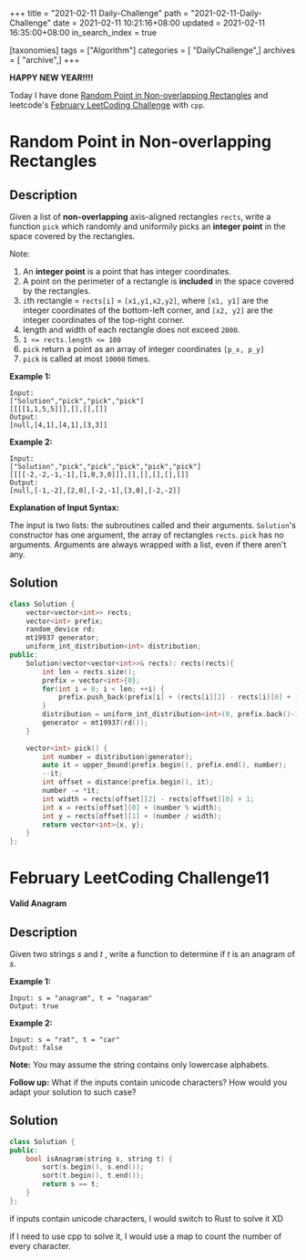 +++
title = "2021-02-11 Daily-Challenge"
path = "2021-02-11-Daily-Challenge"
date = 2021-02-11 10:21:16+08:00
updated = 2021-02-11 16:35:00+08:00
in_search_index = true

[taxonomies]
tags = ["Algorithm"]
categories = [ "DailyChallenge",]
archives = [ "archive",]
+++

**HAPPY NEW YEAR!!!!**

Today I have done [Random Point in Non-overlapping Rectangles](https://leetcode.com/problems/random-point-in-non-overlapping-rectangles/) and leetcode's [February LeetCoding Challenge](https://leetcode.com/explore/featured/card/february-leetcoding-challenge-2021/585/week-2-february-8th-february-14th/3636/) with `cpp`.

<!-- more -->

# Random Point in Non-overlapping Rectangles

## Description

Given a list of **non-overlapping** axis-aligned rectangles `rects`, write a function `pick` which randomly and uniformily picks an **integer point** in the space covered by the rectangles.

Note:

1. An **integer point** is a point that has integer coordinates. 
2. A point on the perimeter of a rectangle is **included** in the space covered by the rectangles. 
3. `i`th rectangle = `rects[i]` = `[x1,y1,x2,y2]`, where `[x1, y1]` are the integer coordinates of the bottom-left corner, and `[x2, y2]` are the integer coordinates of the top-right corner.
4. length and width of each rectangle does not exceed `2000`.
5. `1 <= rects.length <= 100`
6. `pick` return a point as an array of integer coordinates `[p_x, p_y]`
7. `pick` is called at most `10000` times.

**Example 1:**

```
Input: 
["Solution","pick","pick","pick"]
[[[[1,1,5,5]]],[],[],[]]
Output: 
[null,[4,1],[4,1],[3,3]]
```

**Example 2:**

```
Input: 
["Solution","pick","pick","pick","pick","pick"]
[[[[-2,-2,-1,-1],[1,0,3,0]]],[],[],[],[],[]]
Output: 
[null,[-1,-2],[2,0],[-2,-1],[3,0],[-2,-2]]
```

**Explanation of Input Syntax:**

The input is two lists: the subroutines called and their arguments. `Solution`'s constructor has one argument, the array of rectangles `rects`. `pick` has no arguments. Arguments are always wrapped with a list, even if there aren't any.

## Solution

``` cpp
class Solution {
    vector<vector<int>> rects;
    vector<int> prefix;
    random_device rd;
    mt19937 generator;
    uniform_int_distribution<int> distribution;
public:
    Solution(vector<vector<int>>& rects): rects(rects){
        int len = rects.size();
        prefix = vector<int>{0};
        for(int i = 0; i < len; ++i) {
            prefix.push_back(prefix[i] + (rects[i][2] - rects[i][0] + 1) * (rects[i][3] - rects[i][1] + 1));
        }
        distribution = uniform_int_distribution<int>(0, prefix.back()-1);
        generator = mt19937(rd());
    }
    
    vector<int> pick() {
        int number = distribution(generator);
        auto it = upper_bound(prefix.begin(), prefix.end(), number);
        --it;
        int offset = distance(prefix.begin(), it);
        number -= *it;
        int width = rects[offset][2] - rects[offset][0] + 1;
        int x = rects[offset][0] + (number % width);
        int y = rects[offset][1] + (number / width);
        return vector<int>{x, y};
    }
};
```

# February LeetCoding Challenge11

**Valid Anagram**

## Description

Given two strings *s* and *t* , write a function to determine if *t* is an anagram of *s*.

**Example 1:**

```
Input: s = "anagram", t = "nagaram"
Output: true
```

**Example 2:**

```
Input: s = "rat", t = "car"
Output: false
```

**Note:**
You may assume the string contains only lowercase alphabets.

**Follow up:**
What if the inputs contain unicode characters? How would you adapt your solution to such case?

## Solution

``` cpp
class Solution {
public:
    bool isAnagram(string s, string t) {
        sort(s.begin(), s.end());
        sort(t.begin(), t.end());
        return s == t;
    }
};
```

if inputs contain unicode characters, I would switch to Rust to solve it XD

if I need to use cpp to solve it, I would use a map to count the number of every character.
